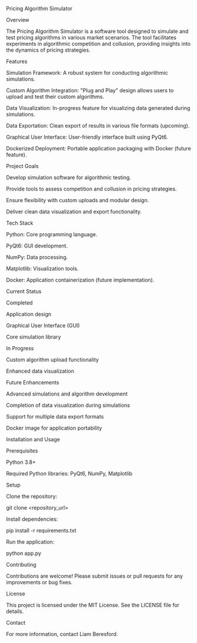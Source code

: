 Pricing Algorithm Simulator

Overview

The Pricing Algorithm Simulator is a software tool designed to simulate and test pricing algorithms in various market scenarios. The tool facilitates experiments in algorithmic competition and collusion, providing insights into the dynamics of pricing strategies.

Features

Simulation Framework: A robust system for conducting algorithmic simulations.

Custom Algorithm Integration: "Plug and Play" design allows users to upload and test their custom algorithms.

Data Visualization: In-progress feature for visualizing data generated during simulations.

Data Exportation: Clean export of results in various file formats (upcoming).

Graphical User Interface: User-friendly interface built using PyQt6.

Dockerized Deployment: Portable application packaging with Docker (future feature).

Project Goals

Develop simulation software for algorithmic testing.

Provide tools to assess competition and collusion in pricing strategies.

Ensure flexibility with custom uploads and modular design.

Deliver clean data visualization and export functionality.

Tech Stack

Python: Core programming language.

PyQt6: GUI development.

NumPy: Data processing.

Matplotlib: Visualization tools.

Docker: Application containerization (future implementation).

Current Status

Completed

Application design

Graphical User Interface (GUI)

Core simulation library

In Progress

Custom algorithm upload functionality

Enhanced data visualization

Future Enhancements

Advanced simulations and algorithm development

Completion of data visualization during simulations

Support for multiple data export formats

Docker image for application portability

Installation and Usage

Prerequisites

Python 3.8+

Required Python libraries: PyQt6, NumPy, Matplotlib

Setup

Clone the repository:

git clone <repository_url>

Install dependencies:

pip install -r requirements.txt

Run the application:

python app.py

Contributing

Contributions are welcome! Please submit issues or pull requests for any improvements or bug fixes.

License

This project is licensed under the MIT License. See the LICENSE file for details.

Contact

For more information, contact Liam Beresford.

